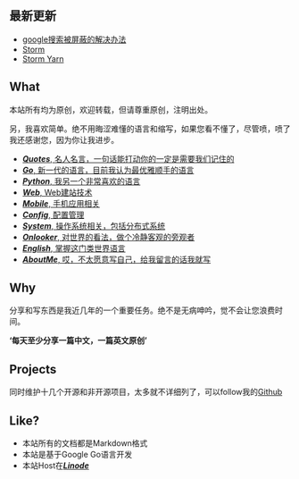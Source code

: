 ## 最新更新

* [google搜索被屏蔽的解决办法](http://zhengyaotian.com/OS/google_%E5%85%B3%E9%94%AE%E5%AD%97)
* [Storm](/BigData/[Stream_Data]/Storm)
* [Storm Yarn](/BigData/[Stream_Data]/Storm_Yarn)

## What
本站所有均为原创，欢迎转载，但请尊重原创，注明出处。	

另，我喜欢简单。绝不用晦涩难懂的语言和缩写，如果您看不懂了，尽管喷，喷了我还感谢您，因为你让我进步。

* [***Quotes***, 名人名言，一句话能打动你的一定是需要我们记住的](/Quotes)
* [***Go***, 新一代的语言，目前我认为最优雅顺手的语言](/Go)
* [***Python***, 我另一个非常喜欢的语言](/Python)
* [***Web***, Web建站技术](/Web)
* [***Mobile***, 手机应用相关](/Mobile)
* [***Config***, 配置管理](/Configuration)
* [***System***, 操作系统相关，包括分布式系统](/System)
* [***Onlooker***, 对世界的看法，做个冷静客观的旁观者](/Onlooker)
* [***English***, 掌握这门类世界语言](/English_Study)
* [***AboutMe***, 哎，不太愿意写自己，给我留言的话我就写](/AboutMe)

## Why
分享和写东西是我近几年的一个重要任务。绝不是无病呻吟，觉不会让您浪费时间。

**‘每天至少分享一篇中文，一篇英文原创’**	  	

## Projects

同时维护十几个开源和非开源项目，太多就不详细列了，可以follow我的[Github](https://github.com/yaotian)

## Like?
* 本站所有的文档都是Markdown格式
* 本站是基于Google Go语言开发
* 本站Host在[***Linode***](http://www.linode.com/?r=d9ee76f48097286f4832d02e67930354125e9f7d)		




